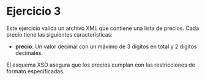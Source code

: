 # Ejercicio 3

Este ejercicio valida un archivo XML que contiene una lista de precios. Cada precio tiene las siguientes características:

- **precio**: Un valor decimal con un máximo de 3 dígitos en total y 2 dígitos decimales.

El esquema XSD asegura que los precios cumplan con las restricciones de formato especificadas.
